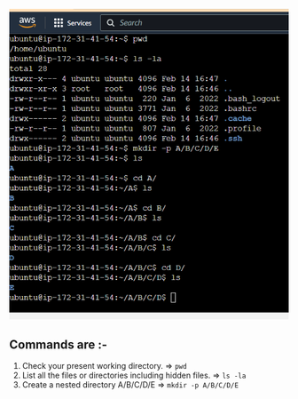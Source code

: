 
![screenshot](image.png)

## Commands are :-
1. Check your present working directory.  => `pwd`
2. List all the files or directories including hidden files. => `ls -la`
3. Create a nested directory A/B/C/D/E => `mkdir -p A/B/C/D/E`